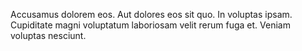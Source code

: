 Accusamus dolorem eos.
Aut dolores eos sit quo.
In voluptas ipsam.
Cupiditate magni voluptatum laboriosam velit rerum fuga et.
Veniam voluptas nesciunt.